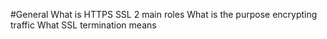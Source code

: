 #General
What is HTTPS SSL 2 main roles
What is the purpose encrypting traffic
What SSL termination means
